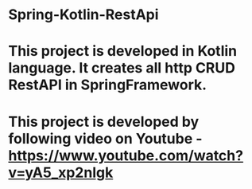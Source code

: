 # Spring-Kotlin-RestApi

# This project is developed in Kotlin language. It creates all http CRUD RestAPI in SpringFramework.
# This project is developed by following video on Youtube - https://www.youtube.com/watch?v=yA5_xp2nlgk 